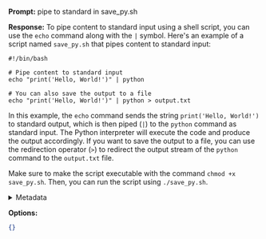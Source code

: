 **Prompt:**
pipe to standard in save_py.sh

**Response:**
To pipe content to standard input using a shell script, you can use the `echo` command along with the `|` symbol. Here's an example of a script named `save_py.sh` that pipes content to standard input:

```shell
#!/bin/bash

# Pipe content to standard input
echo "print('Hello, World!')" | python

# You can also save the output to a file
echo "print('Hello, World!')" | python > output.txt
```

In this example, the `echo` command sends the string `print('Hello, World!')` to standard output, which is then piped (`|`) to the `python` command as standard input. The Python interpreter will execute the code and produce the output accordingly. If you want to save the output to a file, you can use the redirection operator (`>`) to redirect the output stream of the `python` command to the `output.txt` file.

Make sure to make the script executable with the command `chmod +x save_py.sh`. Then, you can run the script using `./save_py.sh`.

<details><summary>Metadata</summary>

- Duration: 3890 ms
- Datetime: 2023-12-15T20:44:42.291284
- Model: gpt-3.5-turbo-0613

</details>

**Options:**
```json
{}
```

